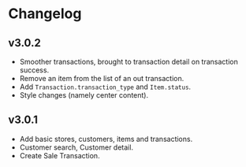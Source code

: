 # Changelog

## v3.0.2

- Smoother transactions, brought to transaction detail on transaction success.
- Remove an item from the list of an out transaction.
- Add `Transaction.transaction_type` and `Item.status`.
- Style changes (namely center content).

## v3.0.1

- Add basic stores, customers, items and transactions.
- Customer search, Customer detail.
- Create Sale Transaction.